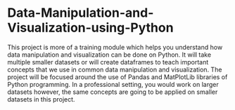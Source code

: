 # Data-Manipulation-and-Visualization-using-Python
 This project is more of a training module which helps you understand how data manipulation and visualization can be done on Python. It will take multiple smaller datasets or will create dataframes to teach important concepts that we use in common data manipulation and visualization.  The project will be focused around the use of Pandas and MatPlotLib libraries of Python programming. In a professional setting, you would work on larger datasets however, the same concepts are going to be applied on smaller datasets in this project.
